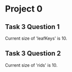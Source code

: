 # Project 0

## Task 3 Question 1

Current size of 'leafKeys' is 10.

## Task 3 Question 2

Current size of 'rids' is 10.